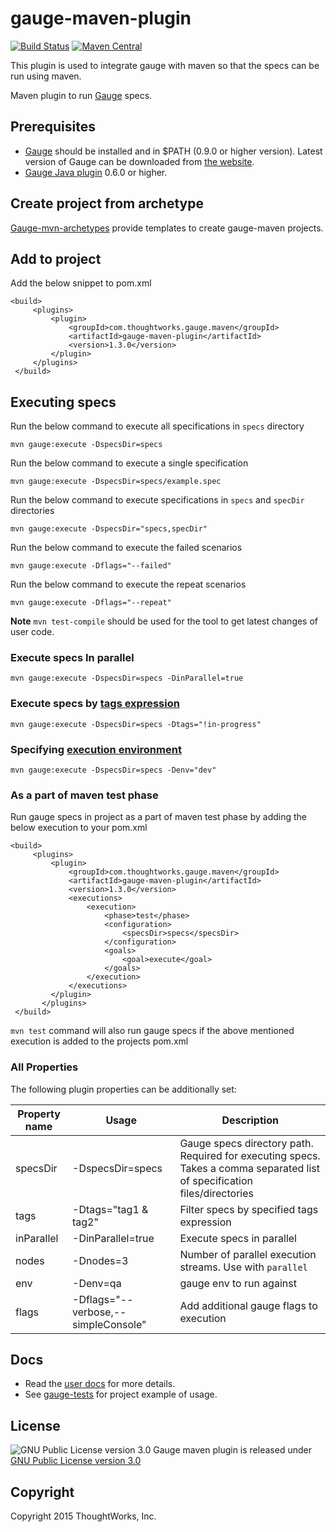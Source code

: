 # gauge-maven-plugin

[![Build Status](https://travis-ci.org/getgauge/gauge-maven-plugin.svg?branch=master)](https://travis-ci.org/getgauge/gauge-maven-plugin) [![Maven Central](https://img.shields.io/maven-central/v/com.thoughtworks.gauge.maven/gauge-maven-plugin.svg?maxAge=300)](http://search.maven.org/#search|ga|1|g:"com.thoughtworks.gauge.maven")

This plugin is used to integrate gauge with maven so that the specs can be run using maven.

Maven plugin to run [Gauge](http://getgauge.io) specs.

## Prerequisites

* [Gauge](http://getgauge.io) should be installed and in $PATH (0.9.0 or higher version). Latest version of Gauge can be downloaded from [the website](http://getgauge.io/get-started/index.html).
* [Gauge Java plugin](https://github.com/getgauge/gauge-java) 0.6.0 or higher.

## Create project from archetype

[Gauge-mvn-archetypes](https://github.com/getgauge/gauge-mvn-archetypes) provide templates to create gauge-maven projects.

## Add to project

Add the below snippet to pom.xml

```
<build>
     <plugins>
         <plugin>
             <groupId>com.thoughtworks.gauge.maven</groupId>
             <artifactId>gauge-maven-plugin</artifactId>
             <version>1.3.0</version>
         </plugin>
     </plugins>
 </build>
```

## Executing specs

Run the below command to execute all specifications in `specs` directory

```
mvn gauge:execute -DspecsDir=specs
```

Run the below command to execute a single specification

```
mvn gauge:execute -DspecsDir=specs/example.spec
```

Run the below command to execute specifications in `specs` and `specDir` directories

```
mvn gauge:execute -DspecsDir="specs,specDir"
```

Run the below command to execute the failed scenarios

```
mvn gauge:execute -Dflags="--failed"
```

Run the below command to execute the repeat scenarios

```
mvn gauge:execute -Dflags="--repeat"
```

**Note**
`mvn test-compile` should be used for the tool to get latest changes of user code.

### Execute specs In parallel

```
mvn gauge:execute -DspecsDir=specs -DinParallel=true
```

### Execute specs by [tags expression](http://getgauge.io/documentation/user/current/advanced_readings/execution_types/tagged_execution.html)

```
mvn gauge:execute -DspecsDir=specs -Dtags="!in-progress"
```

### Specifying [execution environment](http://getgauge.io/documentation/user/current/advanced_readings/dependency_management_plugins/maven-plugin.html#specifying-execution-environment)

```
mvn gauge:execute -DspecsDir=specs -Denv="dev"
```

### As a part of maven test phase

Run gauge specs in project as a part of maven test phase by adding the below execution to your pom.xml

```
<build>
     <plugins>
         <plugin>
             <groupId>com.thoughtworks.gauge.maven</groupId>
             <artifactId>gauge-maven-plugin</artifactId>
             <version>1.3.0</version>
             <executions>
                 <execution>
                     <phase>test</phase>
                     <configuration>
                         <specsDir>specs</specsDir>
                     </configuration>
                     <goals>
                         <goal>execute</goal>
                     </goals>
                 </execution>
             </executions>
         </plugin>
       </plugins>
 </build>
```

`mvn test` command will also run gauge specs if the above mentioned execution is added to the projects pom.xml

### All Properties

The following plugin properties can be additionally set:

|Property name|Usage|Description|
|-------------|-----|-----------|
|specsDir| -DspecsDir=specs | Gauge specs directory path. Required for executing specs. Takes a comma separated list of specification files/directories|
|tags    | -Dtags="tag1 & tag2" |Filter specs by specified tags expression|
|inParallel| -DinParallel=true | Execute specs in parallel|
|nodes    | -Dnodes=3 | Number of parallel execution streams. Use with `parallel`|
|env      | -Denv=qa  | gauge env to run against  |
|flags| -Dflags="--verbose,--simpleConsole" | Add additional gauge flags to execution|

## Docs

* Read the [user docs](https://docs.gauge.org/configuration.html#maven) for more details.
* See [gauge-tests](https://github.com/getgauge/gauge-tests) for project example of usage.

## License

![GNU Public License version 3.0](http://www.gnu.org/graphics/gplv3-127x51.png)
Gauge maven plugin is released under [GNU Public License version 3.0](http://www.gnu.org/licenses/gpl-3.0.txt)

## Copyright

Copyright 2015 ThoughtWorks, Inc.
